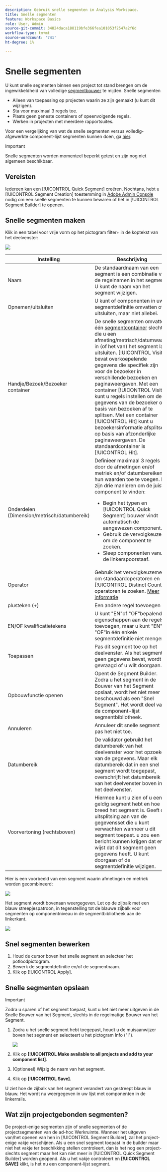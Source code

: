 ```yaml
---
description: Gebruik snelle segmenten in Analysis Workspace.
title: Snelle segmenten
feature: Workspace Basics
role: User, Admin
source-git-commit: 34824daca188119bfe366fea101053f2547a2f6d
workflow-type: tm+mt
source-wordcount: '741'
ht-degree: 1%

---
```



# Snelle segmenten

U kunt snelle segmenten binnen een project tot stand brengen om de ingewikkeldheid van volledige [segmentbouwer](/help/components/segmentation/segmentation-workflow/seg-build.md) te mijden. Snelle segmenten

* Alleen van toepassing op projecten waarin ze zijn gemaakt (u kunt dit wijzigen).
* Sta voor maximaal 3 regels toe.
* Plaats geen geneste containers of opeenvolgende regels.
* Werken in projecten met meerdere rapportsuites.

Voor een vergelijking van wat de snelle segmenten versus volledig-afgewerkte component-lijst segmenten kunnen doen, ga [hier](/help/analyze/analysis-workspace/components/segments/t-freeform-project-segment.md).

>[!IMPORTANT]
> Snelle segmenten worden momenteel beperkt getest en zijn nog niet algemeen beschikbaar.

## Vereisten

Iedereen kan een [!UICONTROL Quick Segment] creëren. Nochtans, hebt u [!UICONTROL Segment Creation] toestemming in [Adobe Admin Console](https://experienceleague.adobe.com/docs/analytics/admin/admin-console/permissions/summary-tables.html?lang=en#analytics-tools) nodig om een snelle segmenten te kunnen bewaren of het in [!UICONTROL Segment Builder] te openen.

## Snelle segmenten maken

Klik in een tabel voor vrije vorm op het pictogram filter+ in de koptekst van het deelvenster:

![](assets/quick-seg1.png)

| Instelling | Beschrijving |
| --- | --- |
| Naam | De standaardnaam van een segment is een combinatie van de regelnamen in het segment. U kunt de naam van het segment wijzigen. |
| Opnemen/uitsluiten | U kunt of componenten in uw segmentdefinitie omvatten of uitsluiten, maar niet allebei. |
| Handje/Bezoek/Bezoeker container | De snelle segmenten omvatten één [segmentcontainer](https://experienceleague.adobe.com/docs/analytics/components/segmentation/seg-overview.html?lang=en#section_AF2A28BE92474DB386AE85743C71B2D6) slechts die u een afmeting/metrisch/datumwaaier in (of het van) het segment laat uitsluiten. [!UICONTROL Visitor] bevat overkoepelende gegevens die specifiek zijn voor de bezoeker in verschillende bezoeken en paginaweergaven. Met een container [!UICONTROL Visit] kunt u regels instellen om de gegevens van de bezoeker op basis van bezoeken af te splitsen. Met een container [!UICONTROL Hit] kunt u bezoekersinformatie afsplitsen op basis van afzonderlijke paginaweergaven. De standaardcontainer is [!UICONTROL Hit]. |
| Onderdelen (Dimension/metrisch/datumbereik) | Definieer maximaal 3 regels door de afmetingen en/of metriek en/of datumbereiken en hun waarden toe te voegen. Er zijn drie manieren om de juiste component te vinden:<ul><li>Begin het typen en [!UICONTROL Quick Segment] bouwer vindt automatisch de aangewezen component.</li><li>Gebruik de vervolgkeuzelijst om de component te zoeken.</li><li>Sleep componenten vanuit de linkerspoorstaaf.</li></ul> |
| Operator | Gebruik het vervolgkeuzemenu om standaardoperatoren en [!UICONTROL Distinct Count]-operatoren te zoeken. [Meer informatie](https://experienceleague.adobe.com/docs/analytics/components/segmentation/segment-reference/seg-operators.html?lang=en) |
| plusteken (+) | Een andere regel toevoegen |
| EN/OF kwalificatietekens | U kunt &quot;EN&quot;of &quot;OF&quot;bepalende eigenschappen aan de regels toevoegen, maar u kunt &quot;EN&quot;en &quot;OF&quot;in één enkele segmentdefinitie niet mengen. |
| Toepassen | Pas dit segment toe op het deelvenster. Als het segment geen gegevens bevat, wordt u gevraagd of u wilt doorgaan. |
| Opbouwfunctie openen | Opent de Segment Builder. Zodra u het segment in de Bouwer van het Segment opslaat, wordt het niet meer beschouwd als een &quot;Snel Segment&quot;. Het wordt deel van de component-lijst segmentbibliotheek. |
| Annuleren | Annuleer dit snelle segment - pas het niet toe. |
| Datumbereik | De validator gebruikt het datumbereik van het deelvenster voor het opzoeken van de gegevens. Maar elk datumbereik dat in een snel segment wordt toegepast, overschrijft het datumbereik van het deelvenster boven in het deelvenster. |
| Voorvertoning (rechtsboven) | Hiermee kunt u zien of u een geldig segment hebt en hoe breed het segment is. Geeft de uitsplitsing aan van de gegevensset die u kunt verwachten wanneer u dit segment toepast. u zou een bericht kunnen krijgen dat erop wijst dat dit segment geen gegevens heeft. U kunt doorgaan of de segmentdefinitie wijzigen. |

Hier is een voorbeeld van een segment waarin afmetingen en metriek worden gecombineerd:

![](assets/quick-seg2.png)

Het segment wordt bovenaan weergegeven. Let op de zijbalk met een blauw streepjespatroon, in tegenstelling tot de blauwe zijbalk voor segmenten op componentniveau in de segmentbibliotheek aan de linkerkant.

![](assets/quick-seg5.png)

## Snel segmenten bewerken

1. Houd de cursor boven het snelle segment en selecteer het potloodpictogram.
1. Bewerk de segmentdefinitie en/of de segmentnaam.
1. Klik op [!UICONTROL Apply].

## Snelle segmenten opslaan

>[!IMPORTANT]
>Zodra u sparen of het segment toepast, kunt u het niet meer uitgeven in de Snelle Bouwer van het Segment, slechts in de regelmatige Bouwer van het Segment.

1. Zodra u het snelle segment hebt toegepast, houdt u de muisaanwijzer boven het segment en selecteert u het pictogram Info (&quot;i&quot;).

   ![](assets/quick-seg6.png)

1. Klik op **[!UICONTROL Make available to all projects and add to your component list]**.
1. (Optioneel) Wijzig de naam van het segment.
1. Klik op **[!UICONTROL Save]**.

U ziet hoe de zijbalk van het segment verandert van gestreept blauw in blauw. Het wordt nu weergegeven in uw lijst met componenten in de linkerrails.

## Wat zijn projectgebonden segmenten?

De project-enige segmenten zijn of snelle segmenten of de projectsegmenten van de ad-hoc Werkruimte. Wanneer het uitgeven van/het openen van hen in [!UICONTROL Segment Builder], zal het project-enige vakje verschijnen. Als u een snel segment toepast in de builder maar niet het vakje ter beschikking stellen controleert, dan is het nog een project-slechts segment maar het kan niet meer in [!UICONTROL Quick Segment Builder] worden geopend. Als u het vakje controleert en **[!UICONTROL SAVE]** klikt, is het nu een component-lijst segment.